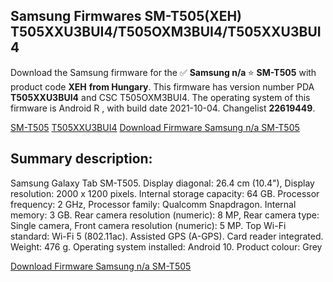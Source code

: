 <h2>Samsung Firmwares SM-T505(XEH) T505XXU3BUI4/T505OXM3BUI4/T505XXU3BUI4</h2>
Download the Samsung firmware for the ✅ <strong>Samsung n/a </strong> ⭐ <strong>SM-T505</strong> with product code <strong>XEH</strong> <strong> from Hungary</strong>. This firmware has version number PDA <strong>T505XXU3BUI4</strong> and CSC T505OXM3BUI4. The operating system of this firmware is Android R , with build date 2021-10-04. Changelist <strong>22619449</strong>.


[SM-T505](https://samfirm.shop/samsung/model/SM-T505)
[T505XXU3BUI4](https://samfirm.shop/samsung/pda/T505XXU3BUI4)
[Download Firmware Samsung n/a SM-T505](https://samfirm.shop/samsung/firmware/462379)
<h2>Summary description:</h2>
<p>Samsung Galaxy Tab SM-T505. Display diagonal: 26.4 cm (10.4"), Display resolution: 2000 x 1200 pixels. Internal storage capacity: 64 GB. Processor frequency: 2 GHz, Processor family: Qualcomm Snapdragon. Internal memory: 3 GB. Rear camera resolution (numeric): 8 MP, Rear camera type: Single camera, Front camera resolution (numeric): 5 MP. Top Wi-Fi standard: Wi-Fi 5 (802.11ac). Assisted GPS (A-GPS). Card reader integrated. Weight: 476 g. Operating system installed: Android 10. Product colour: Grey</p>


[Download Firmware Samsung n/a SM-T505](https://samfirm.shop/samsung/firmware/462379)
